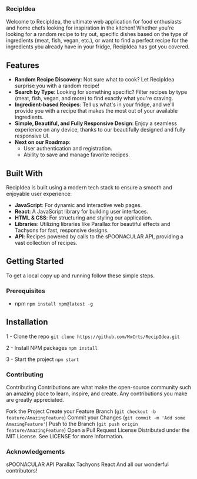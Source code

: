 ### RecipIdea

Welcome to RecipIdea, the ultimate web application for food enthusiasts and home chefs looking for inspiration in the kitchen! Whether you're looking for a random recipe to try out, specific dishes based on the type of ingredients (meat, fish, vegan, etc.), or want to find a perfect recipe for the ingredients you already have in your fridge, RecipIdea has got you covered.

## Features

- **Random Recipe Discovery**: Not sure what to cook? Let RecipIdea surprise you with a random recipe!
- **Search by Type**: Looking for something specific? Filter recipes by type (meat, fish, vegan, and more) to find exactly what you're craving.
- **Ingredient-based Recipes**: Tell us what's in your fridge, and we'll provide you with a recipe that makes the most out of your available ingredients.
- **Simple, Beautiful, and Fully Responsive Design**: Enjoy a seamless experience on any device, thanks to our beautifully designed and fully responsive UI.
- **Next on our Roadmap**:
  - User authentication and registration.
  - Ability to save and manage favorite recipes.

## Built With

RecipIdea is built using a modern tech stack to ensure a smooth and enjoyable user experience:

- **JavaScript**: For dynamic and interactive web pages.
- **React**: A JavaScript library for building user interfaces.
- **HTML & CSS**: For structuring and styling our application.
- **Libraries**: Utilizing libraries like Parallax for beautiful effects and Tachyons for fast, responsive designs.
- **API**: Recipes powered by calls to the sPOONACULAR API, providing a vast collection of recipes.

## Getting Started

To get a local copy up and running follow these simple steps.

### Prerequisites

- npm
  `npm install npm@latest -g`

## Installation
  1 - Clone the repo
  `git clone https://github.com/MxCrts/RecipIdea.git`

  2 - Install NPM packages
  `npm install`

  3 - Start the project
  `npm start`

  ### Contributing
Contributing
Contributions are what make the open-source community such an amazing place to learn, inspire, and create. Any contributions you make are greatly appreciated.

Fork the Project
Create your Feature Branch (`git checkout -b feature/AmazingFeature`)
Commit your Changes (`git commit -m 'Add some AmazingFeature'`)
Push to the Branch (`git push origin feature/AmazingFeature`)
Open a Pull Request
License
Distributed under the MIT License. See LICENSE for more information.

### Acknowledgements
sPOONACULAR API
Parallax
Tachyons
React
And all our wonderful contributors!
